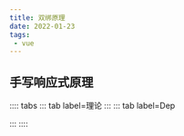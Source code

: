 ```yaml
---
title: 双绑原理
date: 2022-01-23
tags:
 - vue
---
```

## 手写响应式原理
:::: tabs
::: tab label=理论
:::
::: tab label=Dep

:::
::::